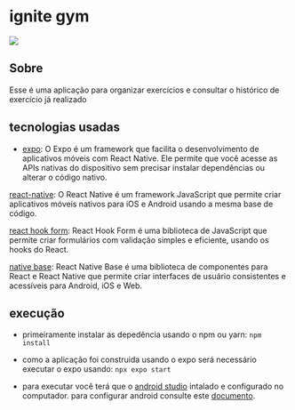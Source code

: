 # ignite gym

<img src='https://i.imgur.com/k3Nl1y5.png'>

## Sobre

Esse é uma aplicação para organizar exercícios e consultar o histórico de exercício
já realizado

## tecnologias usadas

- [expo]('https://expo.dev/'): O Expo é um framework que facilita o desenvolvimento de aplicativos móveis com React Native. Ele permite que você acesse as APIs nativas do dispositivo sem precisar instalar dependências ou alterar o código nativo.

[react-native]('https://reactnative.dev/'): O React Native é um framework JavaScript que permite criar aplicativos móveis nativos para iOS e Android usando a mesma base de código.

[react hook form]('https://react-hook-form.com/'): React Hook Form é uma biblioteca de JavaScript que permite criar formulários com validação simples e eficiente, usando os hooks do React.

[native base]('https://nativebase.io/'): React Native Base é uma biblioteca de componentes para React e React Native que permite criar interfaces de usuário consistentes e acessíveis para Android, iOS e Web.

## execução

- primeiramente instalar as depedência usando o npm ou yarn:
  `npm install`

- como a aplicação foi construida usando o expo será necessário executar o expo usando: `npx expo start`

- para executar você terá que o [android studio]('https://developer.android.com') intalado e configurado no computador.
  para configurar android consulte este [documento]('https://react-native.rocketseat.dev/').
